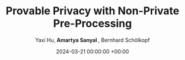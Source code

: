 ---
layout: post
categories: research
authors: "Amartya Sanyal"
venue: International Conference on Machine Learning
shortVenue: TPDP, ICML
title:  "Provable Privacy with Non-Private Pre-Processing"
date:   2024-03-21 00:00:00 +00:00
author: Yaxi Hu, <strong> Amartya Sanyal </strong>, Bernhard Schölkopf
important: new
accepted: no
arxiv: https://arxiv.org/abs/2403.13041
---